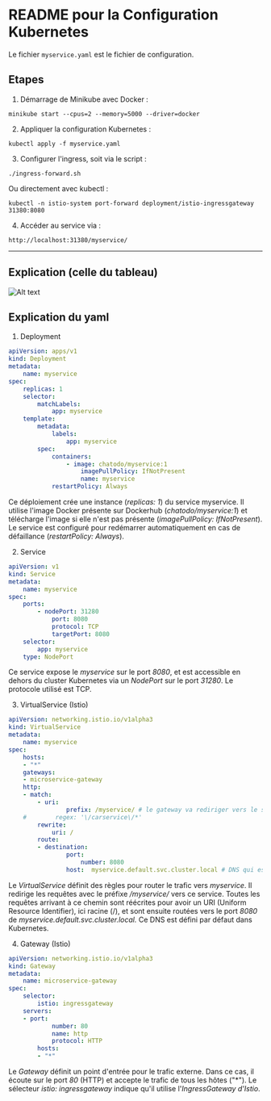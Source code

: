 # README pour la Configuration Kubernetes

Le fichier ```myservice.yaml``` est le fichier de configuration.

## Etapes
1. Démarrage de Minikube avec Docker :
```
minikube start --cpus=2 --memory=5000 --driver=docker
```
2. Appliquer la configuration Kubernetes :
```
kubectl apply -f myservice.yaml
```
3. Configurer l'ingress, soit via le script :
```
./ingress-forward.sh
```
Ou directement avec kubectl :
```
kubectl -n istio-system port-forward deployment/istio-ingressgateway 31380:8080
```
4. Accéder au service via :

```
http://localhost:31380/myservice/
```
---
## Explication (celle du tableau)
![Alt text](tableau.png)

## Explication du yaml

1. Deployment
```yaml
apiVersion: apps/v1
kind: Deployment
metadata:
    name: myservice
spec:
    replicas: 1
    selector:
        matchLabels:
            app: myservice
    template:
        metadata:
            labels:
                app: myservice
        spec:
            containers:
                - image: chatodo/myservice:1
                    imagePullPolicy: IfNotPresent
                    name: myservice
            restartPolicy: Always
```
Ce déploiement crée une instance (*replicas: 1*) du service myservice. 
Il utilise l'image Docker présente sur Dockerhub (*chatodo/myservice:1*) et télécharge l'image si elle n'est pas présente (*imagePullPolicy: IfNotPresent*). 
Le service est configuré pour redémarrer automatiquement en cas de défaillance (*restartPolicy: Always*).

2. Service
```yaml
apiVersion: v1
kind: Service
metadata:
    name: myservice
spec:
    ports:
        - nodePort: 31280
            port: 8080
            protocol: TCP
            targetPort: 8080
    selector:
        app: myservice
    type: NodePort
```
Ce service expose le *myservice* sur le port *8080*, et est accessible en dehors du cluster Kubernetes via un *NodePort* sur le port *31280*. 
Le protocole utilisé est TCP.

3. VirtualService (Istio)
```yaml
apiVersion: networking.istio.io/v1alpha3
kind: VirtualService
metadata:
    name: myservice
spec:
    hosts:
    - "*"
    gateways:
    - microservice-gateway
    http:
    - match:
        - uri:
                prefix: /myservice/ # le gateway va rediriger vers le service myservice
    #        regex: '\/carservice\/*'
        rewrite:
            uri: /
        route:
        - destination:
                port:
                    number: 8080
                host:  myservice.default.svc.cluster.local # DNS qui est démaré par défaut et il s'enregistre avec ce nom
```
Le *VirtualService* définit des règles pour router le trafic vers *myservice*. 
Il redirige les requêtes avec le préfixe */myservice/* vers ce service. 
Toutes les requêtes arrivant à ce chemin sont réécrites pour avoir un URI (Uniform Resource Identifier), ici racine (/), et sont ensuite routées vers le port *8080* de *myservice.default.svc.cluster.local.* Ce DNS est défini par défaut dans Kubernetes.

4. Gateway (Istio)
```yaml
apiVersion: networking.istio.io/v1alpha3
kind: Gateway
metadata:
    name: microservice-gateway
spec:
    selector:
        istio: ingressgateway
    servers:
    - port:
            number: 80
            name: http
            protocol: HTTP
        hosts:
        - "*"
```
Le *Gateway* définit un point d'entrée pour le trafic externe. 
Dans ce cas, il écoute sur le port *80* (HTTP) et accepte le trafic de tous les hôtes ("*").
Le sélecteur *istio: ingressgateway* indique qu'il utilise l'*IngressGateway d'Istio*.
